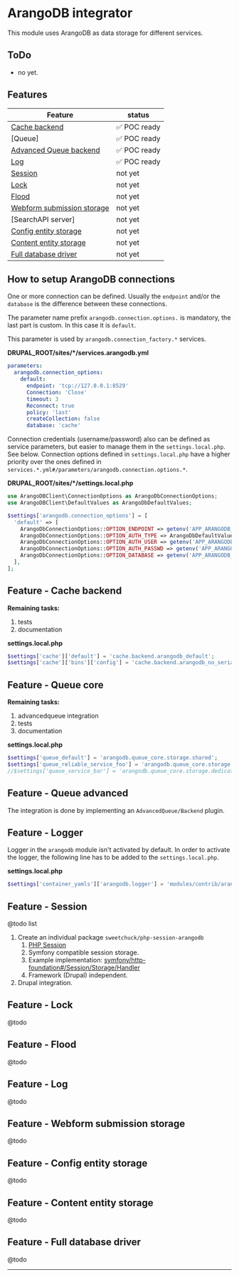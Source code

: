 # ArangoDB integrator

This module uses ArangoDB as data storage for different services.


## ToDo

* no yet.


## Features

| Feature                      | status              |
|------------------------------|---------------------|
| [Cache backend]              | &#x2705; POC ready  |
| [Queue]                      | &#x2705; POC ready  |
| [Advanced Queue backend]     | &#x2705; POC ready  |
| [Log]                        | &#x2705; POC ready  |
| [Session]                    | not yet             |
| [Lock]                       | not yet             |
| [Flood]                      | not yet             |
| [Webform submission storage] | not yet             |
| [SearchAPI server]           | not yet             |
| [Config entity storage]      | not yet             |
| [Content entity storage]     | not yet             |
| [Full database driver]       | not yet             |


## How to setup ArangoDB connections

One or more connection can be defined. Usually the `endpoint` and/or the
`database` is the difference between these connections.

The parameter name prefix `arangodb.connection.options.` is mandatory,
the last part is custom. In this case it is `default`.

This parameter is used by `arangodb.connection_factory.*` services.

**DRUPAL_ROOT/sites/*/services.arangodb.yml**

```yaml
parameters:
  arangodb.connection_options:
    default:
      endpoint: 'tcp://127.0.0.1:8529'
      Connection: 'Close'
      timeout: 3
      Reconnect: true
      policy: 'last'
      createCollection: false
      database: 'cache'
```

Connection credentials (username/password) also can be defined as service parameters,
but easier to manage them in the `settings.local.php`. See below.
Connection options defined in `settings.local.php` have a higher priority over the ones
defined in `services.*.yml#/parameters/arangodb.connection.options.*`.

**DRUPAL_ROOT/sites/*/settings.local.php**

```php
use ArangoDBClient\ConnectionOptions as ArangoDbConnectionOptions;
use ArangoDBClient\DefaultValues as ArangoDbDefaultValues;

$settings['arangodb.connection_options'] = [
  'default' => [
    ArangoDbConnectionOptions::OPTION_ENDPOINT => getenv('APP_ARANGODB_CONNECTION_DEFAULT_ENDPOINT') ?: 'tcp://127.0.0.1:8529',
    ArangoDbConnectionOptions::OPTION_AUTH_TYPE => ArangoDbDefaultValues::DEFAULT_AUTH_TYPE,
    ArangoDbConnectionOptions::OPTION_AUTH_USER => getenv('APP_ARANGODB_CONNECTION_DEFAULT_USER') ?: getenv('USER'),
    ArangoDbConnectionOptions::OPTION_AUTH_PASSWD => getenv('APP_ARANGODB_CONNECTION_DEFAULT_PASSWD') ?: 'admin',
    ArangoDbConnectionOptions::OPTION_DATABASE => getenv('APP_ARANGODB_CONNECTION_DEFAULT_DATABASE') ?: $databases['default']['default']['database'],
  ],
];
```


## Feature - Cache backend

**Remaining tasks:**

1. tests
2. documentation

**settings.local.php**

```php
$settings['cache']['default'] = 'cache.backend.arangodb_default';
$settings['cache']['bins']['config'] = 'cache.backend.arangodb_no_serializer';
```


## Feature - Queue core

**Remaining tasks:**

1. advancedqueue integration
2. tests
3. documentation

**settings.local.php**
```php
$settings['queue_default'] = 'arangodb.queue_core.storage.shared';
$settings['queue_reliable_service_foo'] = 'arangodb.queue_core.storage.dedicated';
//$settings['queue_service_bar'] = 'arangodb.queue_core.storage.dedicated';
```


## Feature - Queue advanced

The integration is done by implementing an `AdvancedQueue/Backend` plugin.


## Feature - Logger

Logger in the `arangodb` module isn't activated by default.
In order to activate the logger, the following line has to be added to the `settings.local.php`.

**settings.local.php**
```php
$settings['container_yamls']['arangodb.logger'] = 'modules/contrib/arangodb/arangodb.services.logger.yml';
```



## Feature - Session

@todo list

1. Create an individual package `sweetchuck/php-session-arangodb`
    1. [PHP Session](https://www.php.net/manual/en/book.session.php)
    2. Symfony compatible session storage.
    3. Example
       implementation: [symfony/http-foundation#/Session/Storage/Handler](https://github.com/symfony/http-foundation/tree/6.2/Session/Storage/Handler)
    4. Framework (Drupal) independent.
2. Drupal integration.


## Feature - Lock

@todo


## Feature - Flood

@todo


## Feature - Log

@todo


## Feature - Webform submission storage

@todo


## Feature - Config entity storage

@todo


## Feature - Content entity storage

@todo


## Feature - Full database driver

@todo


---

[Cache backend]: #feature---cache-backend

[Session]: #feature---session

[Lock]: #feature---lock

[Flood]: #feature---flood

[Queue core]: #feature---queue-core

[Advanced Queue backend]: #feature---queue-advanced

[Log]: #feature---log

[Webform submission storage]: #feature---webform-submission-storage

[Config entity storage]: #feature---config-entity-storage

[Content entity storage]: #feature---content-entity-storage

[Full database driver]: #feature---full-database-driver
